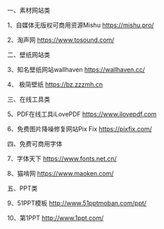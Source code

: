 一、素材网站类

1、自媒体无版权可商用资源Mishu
https://mishu.pro/

2、淘声网
https://www.tosound.com/

二、壁纸网站类

3、知名壁纸网站wallhaven
https://wallhaven.cc/

4、 极简壁纸
https://bz.zzzmh.cn

三、在线工具类

5、PDF在线工具iLovePDF
https://www.ilovepdf.com

6、免费图片降噪修复网站Pix Fix
https://pixfix.com/

四、免费可商用字体

7、字体天下
https://www.fonts.net.cn/

8、猫啃网
https://www.maoken.com/

五、PPT类

9、51PPT模板
http://www.51pptmoban.com/ppt/

10、第1PPT
http://www.1ppt.com/